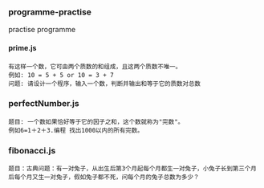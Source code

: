 ### programme-practise
practise programme

#### prime.js
	有这样一个数，它可由两个质数的和组成，且这两个质数不唯一。
	例如: 10 = 5 + 5 or 10 = 3 + 7
	问题: 请设计一个程序，输入一个数，判断并输出和等于它的质数对总数

### perfectNumber.js
	题目: 一个数如果恰好等于它的因子之和，这个数就称为"完数"。
	例如6=1＋2＋3.编程 找出1000以内的所有完数。 

### fibonacci.js
	题目：古典问题：有一对兔子，从出生后第3个月起每个月都生一对兔子，小兔子长到第三个月后每个月又生一对兔子，假如兔子都不死，问每个月的兔子总数为多少？ 
